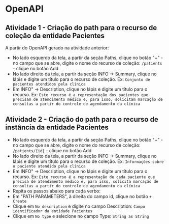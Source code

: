 # OpenAPI

## Atividade 1 - Criação do path para o recurso de coleção da entidade Pacientes

A partir do OpenAPI gerado na atividade anterior:

* No lado esquerdo da tela, a partir da seção Paths, clique no botão "+" - no campo que se abre, digite o nome do recurso de coleção: `/patients` - clique no botão Add
* No lado direito da tela, a partir da seção INFO -> Summary, clique no lápis e digite um título para o recurso de coleção. Ex: `Conjunto de pacientes atendidos pela clinica`
* Em INFO" -> Description, clique no lápis e digite um título para o recurso. Ex: `Este recurso é a representação dos pacientes que precisam de atendimento médico e, para isso, solicitam marcação de consultas a partir do controle de agendamento da clínica`


## Atividade 2 - Criação do path para o recurso de instância da entidade Pacientes

* No lado esquerdo da tela, a partir da seção Paths, clique no botão "+" - no campo que se abre, digite o nome do recurso de coleção: `/patients/{id}` - clique no botão Add
* No lado direito da tela, a partir da seção INFO -> Summary, clique no lápis e digite um título para o recurso de coleção. Ex: `Informações sobre o paciente atendido pela clinica`
* Em INFO" -> Description, clique no lápis e digite um título para o recurso. Ex: `Este recurso é a representação de cada paciente que precisa de atendimento médico e, para isso, solicita marcação de consultas a partir do controle de agendamento da clínica`
* Repita os passos abaixo para cada verbo:
* Em "PATH PARAMETERS", à direita do campo id, clique no botão `+ Create`
* Clique em `No description` e digite no campo Description: `Campo identificador da entidade Pacientes`
* Clique em `No type` e selecione no campo Type: `String as String`